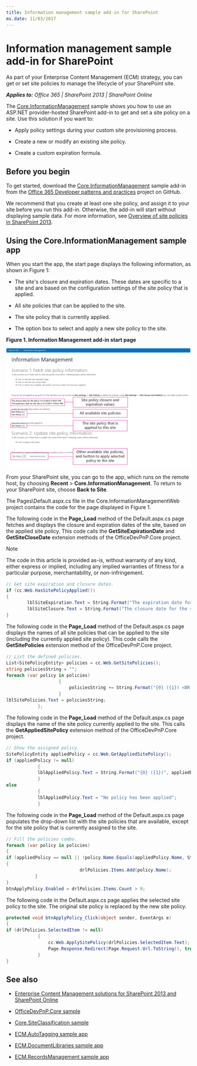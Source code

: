 ```yaml
---
title: Information management sample add-in for SharePoint
ms.date: 11/03/2017
---
```

# Information management sample add-in for SharePoint
As part of your Enterprise Content Management (ECM) strategy, you can get or set site policies to manage the lifecycle of your SharePoint site.
    
_**Applies to:** Office 365 | SharePoint 2013 | SharePoint Online_

The [Core.InformationManagement](https://github.com/SharePoint/PnP/tree/master/Samples/Core.InformationManagement) sample shows you how to use an ASP.NET provider-hosted SharePoint add-in to get and set a site policy on a site. Use this solution if you want to:

- Apply policy settings during your custom site provisioning process. 
    
- Create a new or modify an existing site policy.
    
- Create a custom expiration formula. 
    
## Before you begin
<a name="sectionSection0"> </a>

To get started, download the  [Core.InformationManagement](https://github.com/SharePoint/PnP/tree/master/Samples/Core.InformationManagement) sample add-in from the [Office 365 Developer patterns and practices](https://github.com/SharePoint/PnP/tree/dev) project on GitHub.

We recommend that you create at least one site policy, and assign it to your site before you run this add-in. Otherwise, the add-in will start without displaying sample data. For more information, see  [Overview of site policies in SharePoint 2013](http://technet.microsoft.com/en-US/library/jj219569%28v=office.15%29.aspx).

## Using the Core.InformationManagement sample app
<a name="sectionSection1"> </a>

When you start the app, the start page displays the following information, as shown in Figure 1:

- The site's closure and expiration dates. These dates are specific to a site and are based on the configuration settings of the site policy that is applied.
    
- All site policies that can be applied to the site.
    
- The site policy that is currently applied.
    
- The option box to select and apply a new site policy to the site.

**Figure 1. Information Management add-in start page**

![Screenshot of the add-in start page, with site policy closure and expiration values, available and applied site policies, and other policies to apply highlighted.](media/8c5f39f7-700d-4300-bcc4-9ed9edf0e155.png)

From your SharePoint site, you can go to the app, which runs on the remote host, by choosing  **Recent** > **Core.InformationManagement**. To return to your SharePoint site, choose  **Back to Site**.

The Pages\Default.aspx.cs file in the Core.InformationManagementWeb project contains the code for the page displayed in Figure 1. 

The following code in the  **Page_Load** method of the Default.aspx.cs page fetches and displays the closure and expiration dates of the site, based on the applied site policy. This code calls the **GetSiteExpirationDate** and **GetSiteCloseDate** extension methods of the OfficeDevPnP.Core project.
    
> [!NOTE] 
> The code in this article is provided as-is, without warranty of any kind, either express or implied, including any implied warranties of fitness for a particular purpose, merchantability, or non-infringement.

```C#
// Get site expiration and closure dates.
if (cc.Web.HasSitePolicyApplied())
{
        lblSiteExpiration.Text = String.Format("The expiration date for the site is {0}", cc.Web.GetSiteExpirationDate());
        lblSiteClosure.Text = String.Format("The closure date for the site is {0}", cc.Web.GetSiteCloseDate());
}

```

The following code in the  **Page_Load** method of the Default.aspx.cs page displays the names of all site policies that can be applied to the site (including the currently applied site policy). This code calls the **GetSitePolicies** extension method of the OfficeDevPnP.Core project.

```C#
// List the defined policies.
List<SitePolicyEntity> policies = cc.Web.GetSitePolicies();
string policiesString = "";
foreach (var policy in policies)
                    {
                        policiesString += String.Format("{0} ({1}) <BR />", policy.Name, policy.Description);
                    }
lblSitePolicies.Text = policiesString;
            };

```

The following code in the  **Page_Load** method of the Default.aspx.cs page displays the name of the site policy currently applied to the site. This calls the **GetAppliedSitePolicy** extension method of the OfficeDevPnP.Core project.

```C#
// Show the assigned policy.
SitePolicyEntity appliedPolicy = cc.Web.GetAppliedSitePolicy();
if (appliedPolicy != null)
            {
            lblAppliedPolicy.Text = String.Format("{0} ({1})", appliedPolicy.Name, appliedPolicy.Description);
            }
else
            {
            lblAppliedPolicy.Text = "No policy has been applied";
            }

```

The following code in the  **Page_Load** method of the Default.aspx.cs page populates the drop-down list with the site policies that are available, except for the site policy that is currently assigned to the site.

```C#
// Fill the policies combo.
foreach (var policy in policies)
{
if (appliedPolicy == null || !policy.Name.Equals(appliedPolicy.Name, StringComparison.InvariantCultureIgnoreCase))
{
                            drlPolicies.Items.Add(policy.Name);
           }
}
btnApplyPolicy.Enabled = drlPolicies.Items.Count > 0;

```

The following code in the Default.aspx.cs page applies the selected site policy to the site. The original site policy is replaced by the new site policy. 

```C#
protected void btnApplyPolicy_Click(object sender, EventArgs e)
{
if (drlPolicies.SelectedItem != null)
            {
                cc.Web.ApplySitePolicy(drlPolicies.SelectedItem.Text);
                Page.Response.Redirect(Page.Request.Url.ToString(), true);
            }
}

```

## See also
<a name="bk_addresources"> </a>

-  [Enterprise Content Management solutions for SharePoint 2013 and SharePoint Online](Enterprise-Content-Management-solutions-for-SharePoint-2013-and-SharePoint-Online.md)
    
-  [OfficeDevPnP.Core sample](https://github.com/SharePoint/PnP-Sites-Core/tree/master/Core)
    
-  [Core.SiteClassification sample](https://github.com/SharePoint/PnP/tree/master/Samples/Core.SiteClassification)
    
-  [ECM.AutoTagging sample app](https://github.com/SharePoint/PnP/tree/master/Samples/ECM.AutoTagging)
    
-  [ECM.DocumentLibraries sample app](https://github.com/SharePoint/PnP/tree/master/Samples/ECM.DocumentLibraries)
    
-  [ECM.RecordsManagement sample app](https://github.com/SharePoint/PnP/tree/master/Samples/ECM.RecordsManagement)
